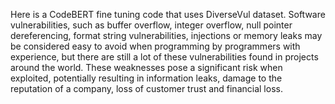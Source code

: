 Here is a CodeBERT fine tuning code that uses DiverseVul dataset.
Software vulnerabilities, such as buffer overflow, integer overflow, null pointer dereferencing, 
format string vulnerabilities, injections or memory leaks may be considered easy to avoid when 
programming by programmers with experience, but there are still a lot of these vulnerabilities 
found in projects around the world. These weaknesses pose a significant risk when exploited, 
potentially resulting in information leaks, damage to the reputation of a company, loss of customer 
trust and financial loss.
